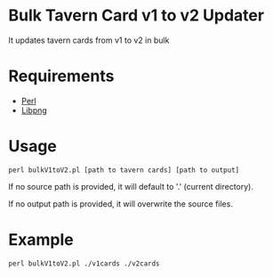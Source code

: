 # Bulk Tavern Card v1 to v2 Updater
It updates tavern cards from v1 to v2 in bulk

# Requirements
* [Perl](https://www.perl.org/get.html)
* [Libpng](https://metacpan.org/dist/Image-PNG-Libpng/view/lib/Image/PNG/Libpng.pod)

# Usage
`perl bulkV1toV2.pl [path to tavern cards] [path to output]`

If no source path is provided, it will default to '.' (current directory).

If no output path is provided, it will overwrite the source files.

# Example
`perl bulkV1toV2.pl ./v1cards ./v2cards`

